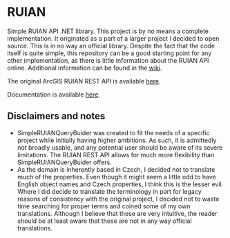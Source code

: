 # RUIAN

Simple RUIAN API .NET library. This project is by no means a complete implementation. It originated as a part of a larger project I decided to open source. This is in no way an official library. Despite the fact that the code itself is quite simple, this repository can be a good starting point for any other implementation, as there is little information about the RUIAN API online. Additional information can be found in the [wiki](https://github.com/KrystofS/RUIAN/wiki).

The original ArcGIS RUIAN REST API is available [here](https://ags.cuzk.cz/arcgis/rest/services/RUIAN).

Documentation is available [here](https://krystofs.github.io/RUIAN/index.html).

## Disclaimers and notes
- SimpleRUIANQueryBuider was created to fit the needs of a specific project while initially having higher ambitions. As such, it is admittedly not broadly usable, and any potential user should be aware of its severe limitations. The RUIAN REST API allows for much more flexibility than SimpleRUIANQueryBuider offers.
- As the domain is inherently based in Czech, I decided not to translate much of the properties. Even though it might seem a little odd to have English object names and Czech properties, I think this is the lesser evil. Where I did decide to translate the terminology in part for legacy reasons of consistency with the original project, I decided not to waste time searching for proper terms and coined some of my own translations. Although I believe that these are very intuitive, the reader should be at least aware that these are not in any way official translations.